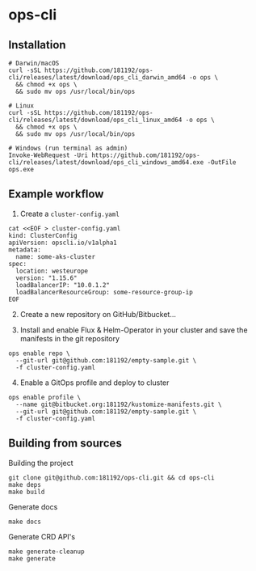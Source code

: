 # ops-cli

## Installation

```
# Darwin/macOS
curl -sSL https://github.com/181192/ops-cli/releases/latest/download/ops_cli_darwin_amd64 -o ops \
  && chmod +x ops \
  && sudo mv ops /usr/local/bin/ops

# Linux
curl -sSL https://github.com/181192/ops-cli/releases/latest/download/ops_cli_linux_amd64 -o ops \
  && chmod +x ops \
  && sudo mv ops /usr/local/bin/ops

# Windows (run terminal as admin)
Invoke-WebRequest -Uri https://github.com/181192/ops-cli/releases/latest/download/ops_cli_windows_amd64.exe -OutFile ops.exe
```

## Example workflow
1. Create a `cluster-config.yaml`
```
cat <<EOF > cluster-config.yaml
kind: ClusterConfig
apiVersion: opscli.io/v1alpha1
metadata:
  name: some-aks-cluster
spec:
  location: westeurope
  version: "1.15.6"
  loadBalancerIP: "10.0.1.2"
  loadBalancerResourceGroup: some-resource-group-ip
EOF
```

2. Create a new repository on GitHub/Bitbucket...

3. Install and enable Flux & Helm-Operator in your cluster and save the manifests in the git repository
```
ops enable repo \
  --git-url git@github.com:181192/empty-sample.git \
  -f cluster-config.yaml
```

4. Enable a GitOps profile and deploy to cluster
```
ops enable profile \
  --name git@bitbucket.org:181192/kustomize-manifests.git \
  --git-url git@github.com:181192/empty-sample.git \
  -f cluster-config.yaml
```

## Building from sources

Building the project
```
git clone git@github.com:181192/ops-cli.git && cd ops-cli
make deps
make build
```

Generate docs
```
make docs
```

Generate CRD API's
```
make generate-cleanup
make generate
```
